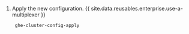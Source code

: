 1. Apply the new configuration. {{ site.data.reusables.enterprise.use-a-multiplexer }}

        ghe-cluster-config-apply
